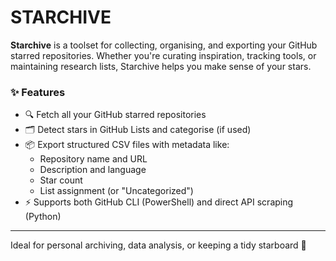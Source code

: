 # STARCHIVE

**Starchive** is a toolset for collecting, organising, and exporting your GitHub starred repositories. Whether you're curating inspiration, tracking tools, or maintaining research lists, Starchive helps you make sense of your stars.

### ✨ Features

- 🔍 Fetch all your GitHub starred repositories
- 🗂 Detect stars in GitHub Lists and categorise (if used)
- 📦 Export structured CSV files with metadata like:
  - Repository name and URL
  - Description and language
  - Star count
  - List assignment (or "Uncategorized")
- ⚡ Supports both GitHub CLI (PowerShell) and direct API scraping (Python)

---

Ideal for personal archiving, data analysis, or keeping a tidy starboard 🚀
